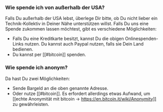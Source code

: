 ### Wie spende ich von außerhalb der USA?

Falls Du außerhalb der USA lebst, überlege Dir bitte, ob Du nicht lieber ein Technik-Kollektiv in Deiner Nähe unterstützen willst. Falls Du uns eine Spende zukommen lassen möchtest, gibt es verschiedene Möglichkeiten:

* Falls Du eine Kreditkarte besitzt, kannst Du die obigen Onlinespenden-Links nutzen. Du kannst auch Paypal nutzen, falls sie Dein Land bedienen.
* Du kannst per [[#bitcoin]] spenden.

### Wie spende ich anonym?

Da hast Du zwei Möglichkeiten:

* Sende Bargeld an die oben genannte Adresse.
* Oder nutze [[#bitcoin]]. Es erfordert allerdings etwas Aufwand, um [[echte Anonymität mit bitcoin -> https://en.bitcoin.it/wiki/Anonymity]] zu gewährleisten.
